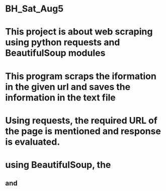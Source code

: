 # BH_Sat_Aug5
# This project is about web scraping using python requests and BeautifulSoup modules
# This program scraps the iformation in the given url and saves the information in the text file
# Using requests, the required URL of the page is mentioned and response is evaluated.
# using BeautifulSoup, the <h2> and <title> tags of html page is parsed.
